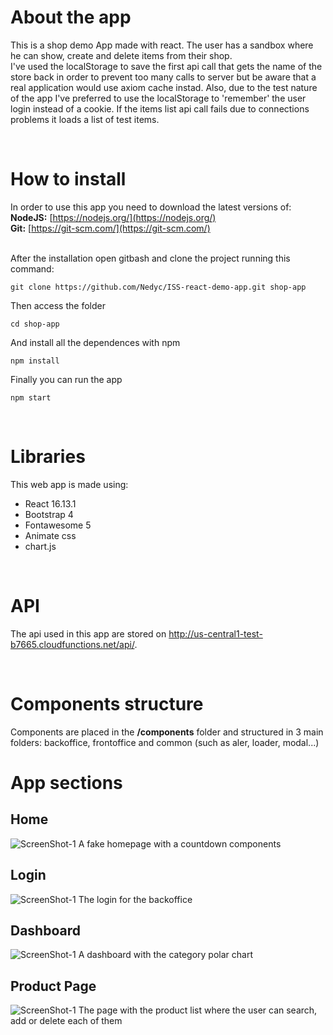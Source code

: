 # About the app
This is a shop demo App made with react. The user has a sandbox where he can show, create and delete items from their shop.<br />
I've used the localStorage to save the first api call that gets the name of the store back in order to prevent too many calls to server but
be aware that a real application would use axiom cache instad.
Also, due to the test nature of the app I've preferred to use the localStorage to 'remember' the user login instead of a cookie.
If the items list api call fails due to connections problems it loads a list of test items.

<br />

# How to install
In order to use this app you need to download the latest versions of:<br />
**NodeJS:** [https://nodejs.org/](https://nodejs.org/)<br />
**Git:** [https://git-scm.com/](https://git-scm.com/)<br /><br />

After the installation open gitbash and clone the project running this command:
```
git clone https://github.com/Nedyc/ISS-react-demo-app.git shop-app
```

Then access the folder
```
cd shop-app
```

And install all the dependences with npm
```
npm install
```

Finally you can run the app
```
npm start
```

<br />

# Libraries
This web app is made using:
- React 16.13.1
- Bootstrap 4 
- Fontawesome 5
- Animate css
- chart.js

<br />

# API
The api used in this app are stored on http://us-central1-test-b7665.cloudfunctions.net/api/.

<br />

# Components structure
Components are placed in the **/components** folder and structured in 3 main folders: backoffice, frontoffice and common (such as aler, loader, modal...)

# App sections
## Home
![ScreenShot-1](http://www.shamancake.com/github-2/1.png)
A fake homepage with a countdown components

## Login
![ScreenShot-1](http://www.shamancake.com/github-2/2.png)
The login for the backoffice

## Dashboard
![ScreenShot-1](http://www.shamancake.com/github-2/3.png)
A dashboard with the category polar chart

## Product Page
![ScreenShot-1](http://www.shamancake.com/github-2/4.png)
The page with the product list where the user can search, add or delete each of them
